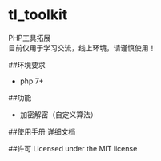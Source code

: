 # tl_toolkit
PHP工具拓展  
目前仅用于学习交流，线上环境，请谨慎使用！

##环境要求
* php 7+

##功能
* 加密解密（自定义算法）

##使用手册
[详细文档](https://github.com/One2r/tl_toolkit/wiki)

##许可
Licensed under the MIT license
